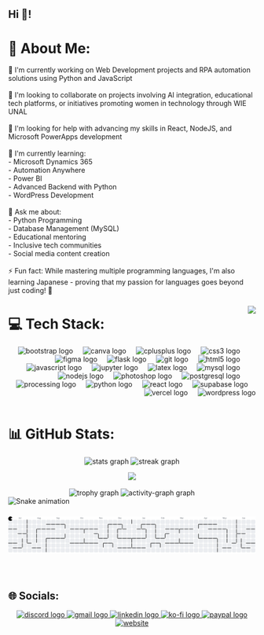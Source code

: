 <h2 align="left">Hi 👋!</h2>

# 💫 About Me:

🔭 I'm currently working on Web Development projects and RPA automation solutions using Python and JavaScript<br><br>👯 I'm looking to collaborate on projects involving AI integration, educational tech platforms, or initiatives promoting women in technology through WIE UNAL<br><br>🤝 I'm looking for help with advancing my skills in React, NodeJS, and Microsoft PowerApps development<br><br>🌱 I'm currently learning:<br>- Microsoft Dynamics 365<br>- Automation Anywhere<br>- Power BI<br>- Advanced Backend with Python<br>- WordPress Development<br><br>💬 Ask me about:<br>- Python Programming<br>- Database Management (MySQL)<br>- Educational mentoring<br>- Inclusive tech communities<br>- Social media content creation<br><br>⚡ Fun fact: While mastering multiple programming languages, I'm also learning Japanese - proving that my passion for languages goes beyond just coding! 🎌

###

###


<img align="right" height="150" src="https://avatars.githubusercontent.com/u/69637072?v=4"  />

###

# 💻 Tech Stack:

<div align="right">
  <img src="https://img.shields.io/badge/Bootstrap-7952B3?logo=bootstrap&logoColor=white&style=for-the-badge" height="30" alt="bootstrap logo"  />
  <img width="12" />
  <img src="https://img.shields.io/badge/Canva-00C4CC?logo=canva&logoColor=black&style=for-the-badge" height="30" alt="canva logo"  />
  <img width="12" />
  <img src="https://img.shields.io/badge/C++-00599C?logo=cplusplus&logoColor=white&style=for-the-badge" height="30" alt="cplusplus logo"  />
  <img width="12" />
  <img src="https://img.shields.io/badge/CSS3-1572B6?logo=css3&logoColor=white&style=for-the-badge" height="30" alt="css3 logo"  />
  <img width="12" />
  <img src="https://img.shields.io/badge/Figma-F24E1E?logo=figma&logoColor=white&style=for-the-badge" height="30" alt="figma logo"  />
  <img width="12" />
  <img src="https://img.shields.io/badge/Flask-000000?logo=flask&logoColor=white&style=for-the-badge" height="30" alt="flask logo"  />
  <img width="12" />
  <img src="https://img.shields.io/badge/Git-F05032?logo=git&logoColor=white&style=for-the-badge" height="30" alt="git logo"  />
  <img width="12" />
  <img src="https://img.shields.io/badge/HTML5-E34F26?logo=html5&logoColor=white&style=for-the-badge" height="30" alt="html5 logo"  />
  <img width="12" />
  <img src="https://img.shields.io/badge/JavaScript-F7DF1E?logo=javascript&logoColor=black&style=for-the-badge" height="30" alt="javascript logo"  />
  <img width="12" />
  <img src="https://img.shields.io/badge/Jupyter-F37626?logo=jupyter&logoColor=black&style=for-the-badge" height="30" alt="jupyter logo"  />
  <img width="12" />
  <img src="https://img.shields.io/badge/LaTeX-008080?logo=latex&logoColor=white&style=for-the-badge" height="30" alt="latex logo"  />
  <img width="12" />
  <img src="https://img.shields.io/badge/MySQL-4479A1?logo=mysql&logoColor=white&style=for-the-badge" height="30" alt="mysql logo"  />
  <img width="12" />
  <img src="https://img.shields.io/badge/Node.js-339933?logo=nodedotjs&logoColor=white&style=for-the-badge" height="30" alt="nodejs logo"  />
  <img width="12" />
  <img src="https://img.shields.io/badge/Adobe Photoshop-31A8FF?logo=adobephotoshop&logoColor=black&style=for-the-badge" height="30" alt="photoshop logo"  />
  <img width="12" />
  <img src="https://img.shields.io/badge/PostgreSQL-4169E1?logo=postgresql&logoColor=white&style=for-the-badge" height="30" alt="postgresql logo"  />
  <img width="12" />
  <img src="https://img.shields.io/badge/Processing Foundation-006699?logo=processingfoundation&logoColor=white&style=for-the-badge" height="30" alt="processing logo"  />
  <img width="12" />
  <img src="https://img.shields.io/badge/Python-3776AB?logo=python&logoColor=white&style=for-the-badge" height="30" alt="python logo"  />
  <img width="12" />
  <img src="https://img.shields.io/badge/React-61DAFB?logo=react&logoColor=black&style=for-the-badge" height="30" alt="react logo"  />
  <img width="12" />
  <img src="https://img.shields.io/badge/Supabase-3ECF8E?logo=supabase&logoColor=black&style=for-the-badge" height="30" alt="supabase logo"  />
  <img width="12" />
  <img src="https://img.shields.io/badge/Vercel-000000?logo=vercel&logoColor=white&style=for-the-badge" height="30" alt="vercel logo"  />
  <img width="12" />
  <img src="https://img.shields.io/badge/WordPress-21759B?logo=wordpress&logoColor=white&style=for-the-badge" height="30" alt="wordpress logo"  />
</div>

<br clear="both">

###

# 📊 GitHub Stats:

<div align="center">
  <img src="https://github-readme-stats.vercel.app/api?username=StoryChara&hide_title=false&hide_rank=true&show_icons=true&include_all_commits=true&count_private=true&disable_animations=false&theme=tokyonight&locale=en&hide_border=false" height="150" alt="stats graph"  />

  <img src="https://streak-stats.demolab.com?user=StoryChara&locale=en&mode=weekly&theme=tokyonight&hide_border=false&border_radius=5" height="150" alt="streak graph"  />

  ![](https://github-contributor-stats.vercel.app/api?username=StoryChara&limit=5&theme=tokyonight&combine_all_yearly_contributions=true)

  <img src="https://github-profile-trophy.vercel.app?username=StoryChara&theme=tokyonight&column=8&margin-h=10&no-frame=true&no-bg=false&margin-w=15&row=2" height="300" alt="trophy graph"  />

  <img src="https://github-readme-activity-graph.vercel.app/graph?username=StoryChara&theme=tokyo-night&area=true&hide_border=false&hide_title=false&radius=10" height="230" alt="activity-graph graph"  />
</div>

<img src="https://raw.githubusercontent.com/StoryChara/StoryChara/output/snake.svg" alt="Snake animation" />

###

<picture>
  <source media="(prefers-color-scheme: dark)" srcset="https://raw.githubusercontent.com/StoryChara/StoryChara/output/pacman-contribution-graph-dark.svg">
  <source media="(prefers-color-scheme: light)" srcset="https://raw.githubusercontent.com/StoryChara/StoryChara/output/pacman-contribution-graph.svg">
  <img alt="pacman contribution graph" src="https://raw.githubusercontent.com/StoryChara/StoryChara/output/pacman-contribution-graph.svg">
</picture>

###

<br clear="both">

## 🌐 Socials:

<div align="center">
  <a href="https://discord.com/users/349912950649126913" target="_blank">
    <img src="https://img.shields.io/static/v1?message=Discord&logo=discord&label=&color=1a1b27&logoColor=38bdae&labelColor=&style=for-the-badge" height="35" alt="discord logo"  />
  </a>
  <a href="mailto:mjarah@unal.edu.co" target="_blank">
    <img src="https://img.shields.io/static/v1?message=Gmail&logo=gmail&label=&color=1a1b27&logoColor=38bdae&labelColor=&style=for-the-badge" height="35" alt="gmail logo"  />
  </a>
  <a href="https://www.linkedin.com/in/mjarah/" target="_blank">
    <img src="https://img.shields.io/static/v1?message=LinkedIn&logo=linkedin&label=&color=1a1b27&logoColor=38bdae&labelColor=&style=for-the-badge" height="35" alt="linkedin logo"  />
  </a>
  <a href="https://ko-fi.com/mjarah" target="_blank">
    <img src="https://img.shields.io/static/v1?message=Ko-fi&logo=ko-fi&label=&color=1a1b27&logoColor=38bdae&labelColor=&style=for-the-badge" height="35" alt="ko-fi logo"  />
  </a>
  <a href="https://paypal.me/StoryChara213" target="_blank">
    <img src="https://img.shields.io/static/v1?message=PayPal&logo=paypal&label=&color=1a1b27&logoColor=white&labelColor=&style=for-the-badge" height="35" alt="paypal logo"  />
  </a>
  <a href="https://portfolio-storychara.vercel.app" target="_blank">
    <img src="https://img.shields.io/static/v1?message=Portfolio&logo=itch&label=&color=1a1b27&logoColor=white&labelColor=&style=for-the-badge" height="35" alt="website"  />
  </a>
</div>

###
